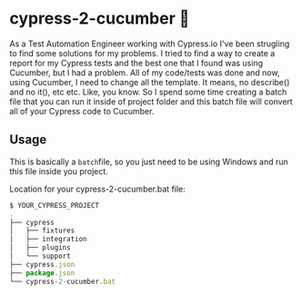 # cypress-2-cucumber 🥒
As a Test Automation Engineer working with Cypress.io I've been strugling to find some solutions for my problems. 
I tried to find a way to create a report for my Cypress tests and the best one that I found was using Cucumber, but I had a problem.
All of my code/tests was done and now, using Cucumber, I need to change all the template. It means, no describe() and no it(), etc etc. Like, you know.
So I spend some time creating a batch file that you can run it inside of project folder and this batch file will convert all of your Cypress code to Cucumber.

## Usage
This is basically a `batch`file, so you just need to be using Windows and run this file inside you project.

Location for your cypress-2-cucumber.bat file:
```javascript
$ YOUR_CYPRESS_PROJECT
.
├── cypress
│   ├── fixtures
│   ├── integration
│   ├── plugins
│   └── support
├── cypress.json
├── package.json
└── cypress-2-cucumber.bat
```
